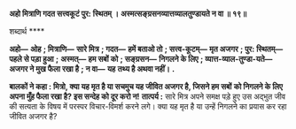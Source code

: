 **अहो मित्राणि गदत सत्त्वकूटं पुर: स्थितम् ।** **अस्मत्सङ्ग्रसनव्यात्तव्यालतुण्डायते न वा ॥ १९॥** 

शब्दार्थ **** 

**अहो—** **ओह** **; मित्राणि—** **सारे मित्र** **; गदत—** **हमें बताओ तो** **; सत्त्व-कूटम्—** **मृत अजगर** **; पुर: स्थितम्—** **पहले से पड़ा हुआ** **;** **अस्मत्—** **हम सबों को** **; सङ्ग्रसन—** **निगलने के लिए** **; व्यात्त-व्याल-तुण्डा-यते—** **अजगर ने मुख फैला रखा है** **; न वा—** **यह** **तथ्य है अथवा नहीं।** **.** 

**बालकों ने कहा : मित्रो, क्या यह मृत है या सचमुच यह जीवित अजगर है, जिसने हम सबों** **को निगलने के लिए अपना मुँह फैला रखा है? इस सन्देह को दूर करो न!** **तात्पर्य :** सारे मित्र अपने समक्ष पड़े हुए उस अद्भुत जीव की सत्यता के विषय में परस्पर विचार-विमर्श करने लगे। क्या यह मृत है या उन्हें निगलने का प्रयास कर रहा जीवित अजगर है?  